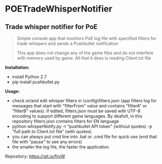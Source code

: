 # POETradeWhisperNotifier 
## Trade whisper notifier for PoE


> Simple console app that monitors PoE log file with specified filters for trade whispers and sends a Pushbullet notification

> This app does not change any of the game files and do not interfere with memory used by game. All that it does is reading Client.txt file
 

**Installation:**
- install Python 2.7
- pip install pushbullet.py

**Usage:** 
- check or/and edit whisper filters in \config\filters.json (app filters log for messages that start with "filterFrom" value and contains "filterA" or "filterB" values). If edited, filters.json must be saved with UTF-8 encoding to support different game languages. By deafult, in this repository filters.json contains filters for EN language
- python whisperNotify.py -t "pushbullet API token" (without quotes) -p "full path to Client.txt file" (with quotes)
- you can always put cmd line into .bat or .cmd file for quick use (end that file with "pause" to see any errors)
- the smaller the log file, the faster the application

Repository: https://git.io/fjiyW
